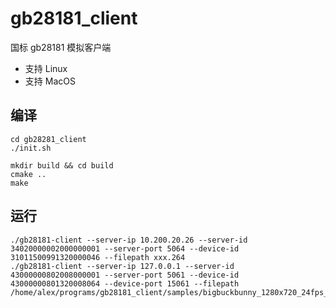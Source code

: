 # gb28181_client

国标 gb28181 模拟客户端

- 支持 Linux
- 支持 MacOS

## 编译

```
cd gb28281_client
./init.sh

mkdir build && cd build
cmake ..
make
```

## 运行
```
./gb28181-client --server-ip 10.200.20.26 --server-id 34020000002000000001 --server-port 5064 --device-id 31011500991320000046 --filepath xxx.264
./gb28181-client --server-ip 127.0.0.1 --server-id 43000000802008000001 --server-port 5061 --device-id 43000000801320008064 --device-port 15061 --filepath /home/alex/programs/gb28181_client/samples/bigbuckbunny_1280x720_24fps_annexb_012.h264

```
